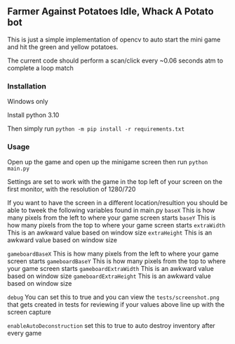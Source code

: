 ## Farmer Against Potatoes Idle, Whack A Potato bot

This is just a simple implementation of opencv to auto start the mini game and hit the green and yellow potatoes.

The current code should perform a scan/click every ~0.06 seconds atm to complete a loop match

### Installation
Windows only

Install python 3.10

Then simply run `python -m pip install -r requirements.txt`

### Usage
Open up the game and open up the minigame screen then run `python main.py`

Settings are set to work with the game in the top left of your screen on the first monitor, with the resolution of 1280/720

If you want to have the screen in a different location/resultion you should be able to tweek the following variables found in main.py
`baseX` This is how many pixels from the left to where your game screen starts
`baseY` This is how many pixels from the top to where your game screen starts
`extraWidth` This is an awkward value based on window size
`extraHeight` This is an awkward value based on window size

`gameboardBaseX` This is how many pixels from the left to where your game screen starts
`gameboardBaseY` This is how many pixels from the top to where your game screen starts
`gameboardExtraWidth` This is an awkward value based on window size
`gameboardExtraHeight` This is an awkward value based on window size

`debug` You can set this to true and you can view the `tests/screenshot.png` that gets created in tests for reviewing if your values above line up with the screen capture

`enableAutoDeconstruction` set this to true to auto destroy inventory after every game